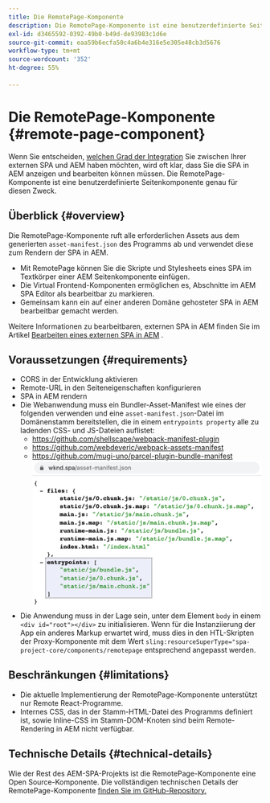 ```yaml
---
title: Die RemotePage-Komponente
description: Die RemotePage-Komponente ist eine benutzerdefinierte Seitenkomponente zur Bearbeitung von Remote-React-SPAs in AEM.
exl-id: d3465592-0392-49b0-b49d-de93983c1d6e
source-git-commit: eaa59b6ecfa50c4a6b4e316e5e305e48cb3d5676
workflow-type: tm+mt
source-wordcount: '352'
ht-degree: 55%

---
```


# Die RemotePage-Komponente {#remote-page-component}

Wenn Sie entscheiden, [welchen Grad der Integration](/help/implementing/developing/headful-headless.md) Sie zwischen Ihrer externen SPA und AEM haben möchten, wird oft klar, dass Sie die SPA in AEM anzeigen und bearbeiten können müssen. Die RemotePage-Komponente ist eine benutzerdefinierte Seitenkomponente genau für diesen Zweck.

## Überblick {#overview}

Die RemotePage-Komponente ruft alle erforderlichen Assets aus dem generierten `asset-manifest.json` des Programms ab und verwendet diese zum Rendern der SPA in AEM.

* Mit RemotePage können Sie die Skripte und Stylesheets eines SPA im Textkörper einer AEM Seitenkomponente einfügen.
* Die Virtual Frontend-Komponenten ermöglichen es, Abschnitte im AEM SPA Editor als bearbeitbar zu markieren.
* Gemeinsam kann ein auf einer anderen Domäne gehosteter SPA in AEM bearbeitbar gemacht werden.

Weitere Informationen zu bearbeitbaren, externen SPA in AEM finden Sie im Artikel [Bearbeiten eines externen SPA in AEM](editing-external-spa.md) .

## Voraussetzungen {#requirements}

* CORS in der Entwicklung aktivieren
* Remote-URL in den Seiteneigenschaften konfigurieren
* SPA in AEM rendern
* Die Webanwendung muss ein Bundler-Asset-Manifest wie eines der folgenden verwenden und eine `asset-manifest.json`-Datei im Domänenstamm bereitstellen, die in einem `entrypoints property` alle zu ladenden CSS- und JS-Dateien auflistet:
   * https://github.com/shellscape/webpack-manifest-plugin
   * https://github.com/webdeveric/webpack-assets-manifest
   * https://github.com/mugi-uno/parcel-plugin-bundle-manifest
      ![Beispiel für Einstiegspunkteigenschaft](assets/asset-manifest-entrypoints.png)
* Die Anwendung muss in der Lage sein, unter dem Element `body` in einem `<div id="root"></div>` zu initialisieren. Wenn für die Instanziierung der App ein anderes Markup erwartet wird, muss dies in den HTL-Skripten der Proxy-Komponente mit dem Wert `sling:resourceSuperType="spa-project-core/components/remotepage` entsprechend angepasst werden.

## Beschränkungen {#limitations}

* Die aktuelle Implementierung der RemotePage-Komponente unterstützt nur Remote React-Programme.
* Internes CSS, das in der Stamm-HTML-Datei des Programms definiert ist, sowie Inline-CSS im Stamm-DOM-Knoten sind beim Remote-Rendering in AEM nicht verfügbar.

## Technische Details {#technical-details}

Wie der Rest des AEM-SPA-Projekts ist die RemotePage-Komponente eine Open Source-Komponente. Die vollständigen technischen Details der RemotePage-Komponente [finden Sie im GitHub-Repository.](https://github.com/adobe/aem-spa-project-core/tree/master/ui.apps/src/main/content/jcr_root/apps/spa-project-core/components/remotepage)
